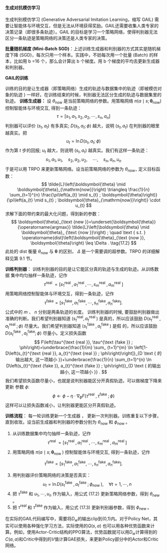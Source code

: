 #### 生成对抗模仿学习

生成判别模仿学习 (Generative Adversarial Imitation Learning，缩写 GAIL) 需要让智能体与环境交互，但是无法从环境获得奖励。GAIL还需要收集人类专家的决策记录（即很多条轨迹）。GAIL
的目标是学习一个策略网络，使得判别器无法区分一条轨迹是策略网络的决策还是人类专家的决策。

**批量随机梯度 (Mini-Batch SGD)**：上述训练生成器和判别器的方式其实是随机梯度下降 (SGD)，每次只用一个样本。实践中，不妨每次用一个批量 (Batch) 的样本，比如用 b =16 个，那么会计算出 b 个梯度。用
b 个梯度的平均去更新生成器和判别器。

**GAIL的训练**

训练的目的是让生成器（即策略网络）生成的轨迹与数据集中的轨迹（即被模仿对象的轨迹 $)$ 一样好。在训练结束的时候，判别器无法区分生成的轨迹与数据集里的轨迹。
**训练生成器：** 设 $\theta_{\mathrm{now}}$ 是当前策略网络的参数。用策略网络 $\pi\left(a \mid s ; \boldsymbol{\theta}_{\mathrm{now}}\right)$
控制智能体与环境交互, 得到一条轨迹： $$ \tau=\left[s_{1}, a_{1}, s_{2}, a_{2}, \cdots, s_{n}, a_{n}\right]
$$ 判别器可以评价 $\left(s_{t}, a_{t}\right)$ 有多真实; $D\left(s_{t}, a_{t} ; \phi\right)$ 越大，说明 $\left(s_{t}, a_{t}\right)$
在判别器的眼里越真实。把 $$ u_{t}=\ln D\left(s_{t}, a_{t} ; \phi\right)
$$ 作为第 $t$ 步的回报; $u_{t}$ 越大，则说明 $\left(s_{t}, a_{t}\right)$ 越真实。我们有这样一条轨迹： $$ s_{1}, a_{1}, u_{1}, \quad s_{2}, a_{2},
u_{2}, \quad \cdots, \quad s_{n}, a_{n}, u_{n} $$ 于是可以用 $\mathrm{TRPO}$ 来更新策略网络。设当前策略网络的参数为 $\theta_{\mathrm{now}
\circ}$ 定义目标函数： $$ \tilde{L}\left(\boldsymbol{\theta} \mid \boldsymbol{\theta}_{\mathrm{now}}\right) \triangleq
\frac{1}{n} \sum_{t=1}^{n} \frac{\pi\left(a_{t} \mid s_{t} ; \boldsymbol{\theta}\right)}{\pi\left(a_{t} \mid s_{t} ;
\boldsymbol{\theta}_{\mathrm{now}}\right)} \cdot u_{t} $$ 求解下面的带约束的最大化问题，得到新的参数： $$ \boldsymbol{\theta}_{\text {new
}}=\underset{\boldsymbol{\theta}}{\operatorname{argmax}} \tilde{L}\left(\boldsymbol{\theta} \mid \boldsymbol{\theta}_
{\text {now }}\right) ; \quad \text { s.t. } \operatorname{dist}\left(\boldsymbol{\theta}_{\text {now }},
\boldsymbol{\theta}\right) \leq \Delta . \tag{17.2} $$ 此处的 dist 衡量 $\theta_{\mathrm{now}}$ 与 $\boldsymbol{\theta}$ 的区别，
$\Delta$ 是一个需要调的超参数。TRPO 的详细解释见第 $9.1$ 节。

**训练判别器**： 训练判别器的目的是让它能区分真的轨迹与生成的轨迹。从训练数据 集中均匀抽样一条轨迹，记作 $$ \tau^{\text {real
}}=\left[s_{1}^{\text {real }}, a_{1}^{\text {real }}, \cdots, s_{m}^{\text {real }}, a_{m}^{\text {real }}\right]
$$ 用策略网络控制智能体与环境交互，得到一条轨迹，记作 $$
\tau^{\mathrm{fake}}=\left[s_{1}^{\mathrm{fake}}, a_{1}^{\mathrm{fake}}, \cdots, s_{n}^{\mathrm{fake}}, a_{n}^{\mathrm{fake}}\right]
. $$ 公式中的 $m$ 、 $n$ 分别是两条轨迹的长度。 训练判别器的时候, 要鼓励判别器做出准确的判断。我们希望判别器知道 $\left(s_{t}^{\mathrm{real}}, a_{t}^{\text {real
}}\right)$ 是真的，所以应该鼓励 $D\left(s_{t}^{\text {real }}, a_{t}^{\text {real }} ; \phi\right)$ 尽量大。我们希望判别器知道 $\left(s_
{t}^{\text {fake }}, a_{t}^{\text {fake }}\right)$ 是假 的，所以应该鼓励 $D\left(s_{t}^{\text {fake }}, a_{t}^{\mathrm{fake}} ;
\phi\right)$ 尽量小。定义损失函数 $$ F\left(\tau^{\text {real }}, \tau^{\text {fake }} ; \phi\right)=\underbrace{\frac{1}{m} \sum_
{t=1}^{m} \ln \left[1-D\left(s_{t}^{\text {real }}, a_{t}^{\text {real }} ; \phi\right)\right]}_{D \text { 的输出越大, 这一项越小
}}+\underbrace{\frac{1}{n} \sum_{t=1}^{n} \ln D\left(s_{t}^{\text {fake }}, a_{t}^{\text {fake }} ; \phi\right)}_{D
\text { 的输出越小, 这一项越小 }} . $$ 我们希望损失函数尽量小，也就是说判别器能区分开真假轨迹。可以做梯度下降来更新 参数 $\phi:$ $$ \phi \leftarrow \phi-\eta \cdot
\nabla_{\phi} F\left(\tau^{\text {real }}, \tau^{\text {fake }} ; \phi\right) \tag{17.3} $$ 这样可以让损失函数减小，让判别器更能区分开真假轨迹。

**训练流程**： 每一轮训练更新一个生成器 $，$ 更新一次判别器。训练重复以下步骤，直到收玫。设当前生成器和判别器的参数分别为 $\theta_{\text {now }}$ 和 $\phi_{\text {now }}$ 。

1. 从训练数据集中均匀抽样一条轨迹，记作 $$ \tau^{\text {real
   }}=\left[s_{1}^{\text {real }}, a_{1}^{\text {real }}, \cdots, s_{m}^{\text {real }}, a_{m}^{\text {real }}\right]
   $$
2. 用策略网络 $\pi\left(a \mid s ; \boldsymbol{\theta}_{\text {now }}\right)$ 控制智能体与环境交互, 得到一条轨迹，记作

$$
\tau^{\mathrm{fake}}=\left[s_{1}^{\mathrm{fake}}, a_{1}^{\mathrm{fake}}, \cdots, s_{n}^{\mathrm{fake}}, a_{n}^{\mathrm{fake}}\right]
. $$

3. 用判别器评价策略网络的决策是否真实： $$ u_{t}=\ln D\left(s_{t}^{\text {fake }}, a_{t}^{\text {fake }} ; \phi_{\text {now }}\right),
   \quad \forall t=1, \cdots, n $$
4. 把 $\tau^{\mathrm{fake}}$ 和 $u_{1}, \cdots, u_{n}$ 作为输入，用公式 $(17.2)$ 更新策略网络参数，得到 $\theta_{\text {new }}$ 。
5. 把 $\tau^{\text {real }}$ 和 $\tau^{\text {fake }}$ 作为输入，用公式 $(17.3)$ 更新判别器参数，得到 $\phi_{\text {new }}$ 。



在实际的GAIL代码编写中，需要将$D_w$的输出clip到(0,1)内。对于Policy Net，其实可以使用各种强化学习方法，实际使用的$Q(s,a)$ 也可以用各种优势函数来计算。例如，使用Actor-Critic结构的PPO算法，优势函数就可以用$D_w$计算得到的$C(a,a)$和Critic中得到的$V$值计算GAE损失，来更新Policy部分中的Actor和Critic网络。

